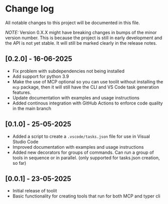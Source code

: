 # Change log
All notable changes to this project will be documented in this file.

*NOTE:* Version 0.X.X might have breaking changes in bumps of the minor version number. This is because the project is still in early development and the API is not yet stable. It will still be marked clearly in the release notes.

## [0.2.0] - 16-06-2025
- Fix problem with subdependencies not being installed
- Add support for python 3.9
- Make the use of MCP optional so you can use toolit without installing the `mcp` package, then it will still have the CLI and VS Code task generation features.
- Update documentation with examples and usage instructions
- Added continous integration with GitHub Actions to enforce code quality in the main branch

## [0.1.0] - 25-05-2025
- Added a script to create a `.vscode/tasks.json` file for use in Visual Studio Code
- Improved documentation with examples and usage instructions
- Added new decorators for groups of commands. Can run a group of tools in sequence or in parallel. (only supported for tasks.json creation, so far)

## [0.0.1] - 23-05-2025
- Initial release of toolit
- Basic functionality for creating tools that run for both MCP and typer cli